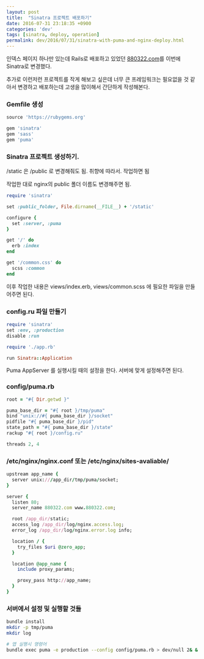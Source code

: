 ```yaml
---
layout: post
title:  "Sinatra 프로젝트 배포하기"
date: 2016-07-31 23:18:35 +0900
categories: 'dev'
tags: [sinatra, deploy, operation]
permalink: dev/2016/07/31/sinatra-with-puma-and-nginx-deploy.html
---
```


인덱스 페이지 하나만 있는데 Rails로 배포하고 있었던 <a href="http://www.880322.com">880322.com</a>를 이번에 Sinatra로 변경했다.

추가로 이런저런 프로젝트를 작게 해보고 싶은데 너무 큰 프레임워크는 필요없을 것 같아서 변경하고 배포하는데 고생을 많이해서 간단하게 작성해본다.

### Gemfile 생성

```ruby
source 'https://rubygems.org'

gem 'sinatra'
gem 'sass'
gem 'puma'
```

### Sinatra 프로젝트 생성하기.

/static 은 /public 로 변경해줘도 됨. 취향에 따라서. 작업하면 됨

작업한 대로 nginx의 public 폴더 이름도 변경해주면 됨.


```ruby
require 'sinatra'

set :public_folder, File.dirname(__FILE__) + '/static'

configure {
  set :server, :puma
}

get '/' do
  erb :index
end

get '/common.css' do
  scss :common
end
```

이후 작업한 내용은 views/index.erb, views/common.scss 에 필요한 파일을 만들어주면 된다.

### config.ru 파일 만들기

```ruby
require 'sinatra'
set :env, :production
disable :run

require './app.rb'

run Sinatra::Application
```

Puma AppServer 를 실행시킬 때의 설정을 한다.
서버에 맞게 설정해주면 된다.

### config/puma.rb
```ruby
root = "#{ Dir.getwd }"

puma_base_dir = "#{ root }/tmp/puma"
bind "unix://#{ puma_base_dir }/socket"
pidfile "#{ puma_base_dir }/pid"
state_path = "#{ puma_base_dir }/state"
rackup "#{ root }/config.ru"

threads 2, 4
```


### /etc/nginx/nginx.conf 또는 /etc/nginx/sites-avaliable/

```ruby
upstream app_name {
  server unix:///app_dir/tmp/puma/socket;
}

server {
  listen 80;
  server_name 880322.com www.880322.com;

  root /app_dir/static;
  access_log /app_dir/log/nginx.access.log;
  error_log /app_dir/log/nginx.error.log info;

  location / {
    try_files $uri @zero_app;
  }

  location @app_name {
    include proxy_params;

    proxy_pass http://app_name;
  }
}
```


### 서버에서 설정 및 실행할 것들

```bash
bundle install
mkdir -p tmp/puma
mkdir log

# 앱 실행시 명령어
bundle exec puma -e production --config config/puma.rb > dev/null 2& &
```
